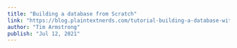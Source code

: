 ```yaml
---
title: "Building a database from Scratch"
link: "https://blog.plaintextnerds.com/tutorial-building-a-database-with-lmdb-13a1bbcb6683"
author: "Tim Armstrong"
publish: "Jul 12, 2021"
---
```

